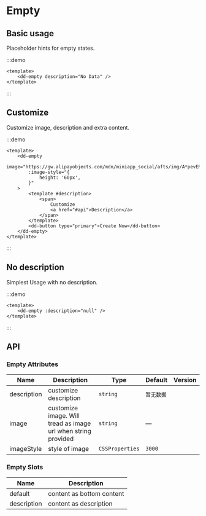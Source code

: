 # Empty

## Basic usage

Placeholder hints for empty states.

:::demo

```vue
<template>
	<dd-empty description="No Data" />
</template>
```

:::

## Customize

Customize image, description and extra content.

:::demo

```vue
<template>
	<dd-empty
		image="https://gw.alipayobjects.com/mdn/miniapp_social/afts/img/A*pevERLJC9v0AAAAAAAAAAABjAQAAAQ/original"
		:image-style="{
			height: '60px',
		}"
	>
		<template #description>
			<span>
				Customize
				<a href="#api">Description</a>
			</span>
		</template>
		<dd-button type="primary">Create Now</dd-button>
	</dd-empty>
</template>
```

:::

## No description

Simplest Usage with no description.

:::demo

```vue
<template>
	<dd-empty :description="null" />
</template>
```

:::

## API

### Empty Attributes

| Name        | Description                                                   | Type            | Default    | Version |
| ----------- | ------------------------------------------------------------- | --------------- | ---------- | ------- |
| description | customize description                                         | `string`        | `暂无数据` |
| image       | customize image. Will tread as image url when string provided | `string`        | —          |
| imageStyle  | style of image                                                | `CSSProperties` | `3000`     |

### Empty Slots

| Name        | Description               |
| ----------- | ------------------------- |
| default     | content as bottom content |
| description | content as description    |
